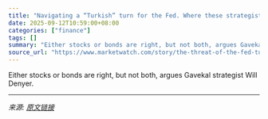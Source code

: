 ```yaml
---
title: "Navigating a “Turkish” turn for the Fed. Where these strategists say investors should seek shelter."
date: 2025-09-12T10:59:00+08:00
categories: ["finance"]
tags: []
summary: "Either stocks or bonds are right, but not both, argues Gavekal strategist Will Denyer."
source_url: "https://www.marketwatch.com/story/the-threat-of-the-fed-turning-turkish-makes-for-some-tough-allocations-decisions-this-strategist-says-26f7d254?mod=mw_rss_topstories"
---
```


Either stocks or bonds are right, but not both, argues Gavekal strategist Will Denyer.

---

*来源: [原文链接](https://www.marketwatch.com/story/the-threat-of-the-fed-turning-turkish-makes-for-some-tough-allocations-decisions-this-strategist-says-26f7d254?mod=mw_rss_topstories)*
